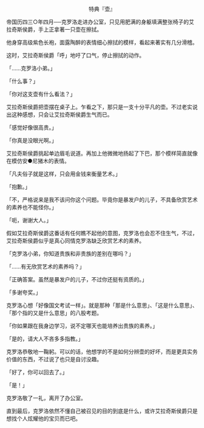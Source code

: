 <p align="center">特典『壶』</p>

帝国历四三○年四月──克罗洛走进办公室，只见用肥满的身躯填满整张椅子的艾拉奇斯侯爵，手上正拿著一只壶在擦拭。

他身穿高级紫色长袍，面露陶醉的表情细心擦拭的模样，看起来著实有几分滑稽。

这时，艾拉奇斯侯爵「呼」地吁了口气，停止擦拭的动作。

「……克罗洛小弟。」

「什么事？」

「你对这支壶有什么看法？」

艾拉奇斯侯爵把壶摆在桌子上。乍看之下，那只是一支十分平凡的壶。不过老实说出这种感想，只会让艾拉奇斯侯爵生气而已。

「感觉好像很高贵。」

「你真是没眼光啊。」

艾拉奇斯侯爵挑起单边眉毛说道。再加上他微微地扬起了下巴，那个模样简直就像在模仿安●尼猪木的表情。

「凡夫俗子就是这样，只会用金钱来衡量艺术。」

「抱歉。」

「不，严格说来是我不该问你这个问题。毕竟你是暴发户的儿子，不具备欣赏艺术的素养也不能怪你。」

「呃，谢谢大人。」

假如艾拉奇斯侯爵这番话有任何瞧不起他的意图，克罗洛也会忍不住生气，不过，艾拉奇斯侯爵似乎是真心同情克罗洛缺乏欣赏艺术的素养。

「克罗洛小弟，你知道贵族和非贵族的差别在哪吗？」

「……有无欣赏艺术的素养吗？」

「正确答案。虽然是暴发户的儿子，不过你还挺有资质的。」

「多谢夸奖。」

克罗洛心想「好像国文考试一样」。就是那种「那是什么意思」、「这是什么意思」、「那个指的又是什么意思」的八股考题。

「你如果跟在我身边学习，说不定哪天也能培养出贵族的素养。」

「是的，请大人不吝多多指教。」

克罗洛恭敬地一鞠躬。可以的话，他想学的不是如何分辨壶的好坏，而是更具实务价值的东西，不过说了也只是自讨没趣。

「好了，你可以回去了。」

「是！」

克罗洛敬了一礼，离开了办公室。

直到最后，克罗洛依然不懂自己被召见的目的到底是什么，或许艾拉奇斯侯爵只是想找个人炫耀他的宝贝而已吧。

